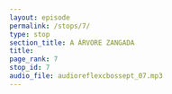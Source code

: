 ```yaml
---
layout: episode
permalink: /stops/7/
type: stop
section_title: A ÁRVORE ZANGADA
title: 
page_rank: 7
stop_id: 7
audio_file: audioreflexcbossept_07.mp3
---
```

